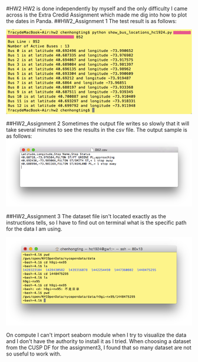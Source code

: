 #HW2
HW2 is done independently by myself and the only difficulty I came across is the Extra Credid Assignment which made me dig into how to plot the dates in Panda.
##HW2_Assignment 1
The test result is as follows:

![Screenshot 1 Assignment 1: run result](hw2_SS1.png)

##HW2_Assignment 2
Sometimes the output file writes so slowly that it will take several minutes to see the results in the csv file. 
The output sample is as follows:
![Screenshot 1 Assignment 1: outfile](hw2_SS2.png)

##HW2_Assignment 3
The dataset file isn't located exactly as the instructions tells, so I have to find out on terminal what is the specific path for the data I am using.

![Screenshot 1 Assignment 1: find the data](hw2_SS3.png)

On compute I can't import seaborn module when I try to visualize the data and I don't have the authority to install it as I tried. When choosing a dataset from the CUSP DF for the assignment3, I found that so many dataset are not so useful to work with.